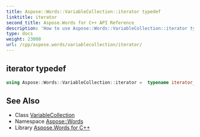 ```yaml
---
title: Aspose::Words::VariableCollection::iterator typedef
linktitle: iterator
second_title: Aspose.Words for C++ API Reference
description: 'How to use Aspose::Words::VariableCollection::iterator typedef of Aspose::Words::VariableCollection class in C++.'
type: docs
weight: 23000
url: /cpp/aspose.words/variablecollection/iterator/
---
```

## iterator typedef




```cpp
using Aspose::Words::VariableCollection::iterator =  typename iterator_holder_type::iterator
```

## See Also

* Class [VariableCollection](../)
* Namespace [Aspose::Words](../../)
* Library [Aspose.Words for C++](../../../)
